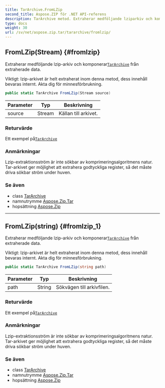 ```yaml
---
title: TarArchive.FromLZip
second_title: Aspose.ZIP för .NET API-referens
description: TarArchive metod. Extraherar medföljande lziparkiv och komponerarTarArchive från extraherade data.
type: docs
weight: 30
url: /sv/net/aspose.zip.tar/tararchive/fromlzip/
---
```

## FromLZip(Stream) {#fromlzip}

Extraherar medföljande lzip-arkiv och komponerar[`TarArchive`](../) från extraherade data.

Viktigt: lzip-arkivet är helt extraherat inom denna metod, dess innehåll bevaras internt. Akta dig för minnesförbrukning.

```csharp
public static TarArchive FromLZip(Stream source)
```

| Parameter | Typ | Beskrivning |
| --- | --- | --- |
| source | Stream | Källan till arkivet. |

### Returvärde

Ett exempel på[`TarArchive`](../)

### Anmärkningar

Lzip-extraktionsström är inte sökbar av komprimeringsalgoritmens natur. Tar-arkivet ger möjlighet att extrahera godtyckliga register, så det måste driva sökbar ström under huven.

### Se även

* class [TarArchive](../)
* namnutrymme [Aspose.Zip.Tar](../../tararchive/)
* hopsättning [Aspose.Zip](../../../)

---

## FromLZip(string) {#fromlzip_1}

Extraherar medföljande lzip-arkiv och komponerar[`TarArchive`](../) från extraherade data.

Viktigt: lzip-arkivet är helt extraherat inom denna metod, dess innehåll bevaras internt. Akta dig för minnesförbrukning.

```csharp
public static TarArchive FromLZip(string path)
```

| Parameter | Typ | Beskrivning |
| --- | --- | --- |
| path | String | Sökvägen till arkivfilen. |

### Returvärde

Ett exempel på[`TarArchive`](../)

### Anmärkningar

Lzip-extraktionsström är inte sökbar av komprimeringsalgoritmens natur. Tar-arkivet ger möjlighet att extrahera godtyckliga register, så det måste driva sökbar ström under huven.

### Se även

* class [TarArchive](../)
* namnutrymme [Aspose.Zip.Tar](../../tararchive/)
* hopsättning [Aspose.Zip](../../../)


